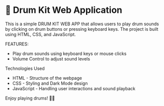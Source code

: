 # 🎵 Drum Kit Web Application

This is a simple DRUM KIT WEB APP  that allows users to play drum sounds by clicking on drum buttons or pressing keyboard keys. The project is built using HTML, CSS, and JavaScript.

FEATURES:
- Play drum sounds using keyboard keys or mouse clicks
- Volume Control to adjust sound levels

 Technologies Used
- HTML - Structure of the webpage
- CSS - Styling and Dark Mode design
- JavaScript - Handling user interactions and sound playback

Enjoy playing drums! 🥁🔥

